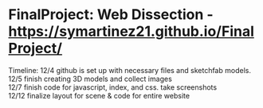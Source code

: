 # FinalProject: Web Dissection - https://symartinez21.github.io/FinalProject/
<p> Timeline: 12/4 github is set up with necessary files and sketchfab models. <br>
12/5 finish creating 3D models and collect images </br>
12/7 finish code for javascript, index, and css. take screenshots </br>
12/12 finalize layout for scene & code for entire website </br>
</p>
